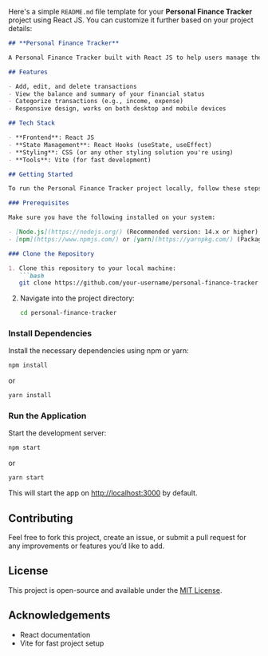 Here's a simple `README.md` file template for your **Personal Finance Tracker** project using React JS. You can customize it further based on your project details:

```markdown
## **Personal Finance Tracker**

A Personal Finance Tracker built with React JS to help users manage their income, expenses, and track their financial goals. This app allows users to input their transactions, view their balance, and analyze their spending patterns.

## Features

- Add, edit, and delete transactions
- View the balance and summary of your financial status
- Categorize transactions (e.g., income, expense)
- Responsive design, works on both desktop and mobile devices

## Tech Stack

- **Frontend**: React JS
- **State Management**: React Hooks (useState, useEffect)
- **Styling**: CSS (or any other styling solution you're using)
- **Tools**: Vite (for fast development)

## Getting Started

To run the Personal Finance Tracker project locally, follow these steps:

### Prerequisites

Make sure you have the following installed on your system:

- [Node.js](https://nodejs.org/) (Recommended version: 14.x or higher)
- [npm](https://www.npmjs.com/) or [yarn](https://yarnpkg.com/) (Package manager)

### Clone the Repository

1. Clone this repository to your local machine:
   ```bash
   git clone https://github.com/your-username/personal-finance-tracker.git
   ```
   
2. Navigate into the project directory:
   ```bash
   cd personal-finance-tracker
   ```

### Install Dependencies

Install the necessary dependencies using npm or yarn:

```bash
npm install
```
or
```bash
yarn install
```

### Run the Application

Start the development server:

```bash
npm start
```
or
```bash
yarn start
```

This will start the app on [http://localhost:3000](http://localhost:3000) by default.

## Contributing

Feel free to fork this project, create an issue, or submit a pull request for any improvements or features you’d like to add.

## License

This project is open-source and available under the [MIT License](LICENSE).

## Acknowledgements

- React documentation
- Vite for fast project setup
```

